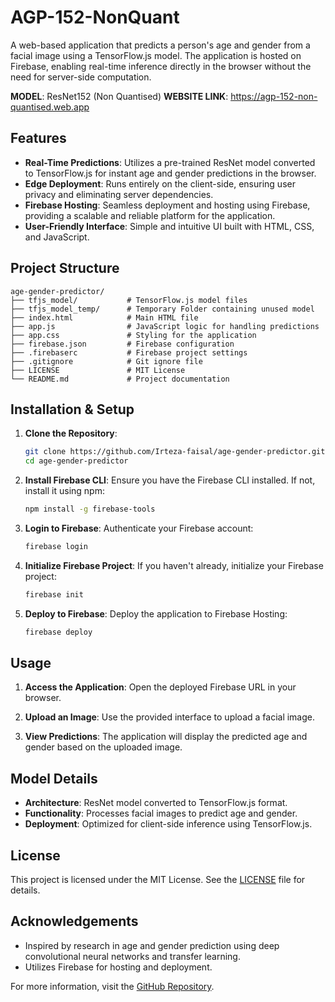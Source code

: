 # AGP-152-NonQuant

A web-based application that predicts a person's age and gender from a facial image using a TensorFlow.js model. The application is hosted on Firebase, enabling real-time inference directly in the browser without the need for server-side computation.

**MODEL**: ResNet152 (Non Quantised)
**WEBSITE LINK**: https://agp-152-non-quantised.web.app



## Features

- **Real-Time Predictions**: Utilizes a pre-trained ResNet model converted to TensorFlow.js for instant age and gender predictions in the browser.
- **Edge Deployment**: Runs entirely on the client-side, ensuring user privacy and eliminating server dependencies.
- **Firebase Hosting**: Seamless deployment and hosting using Firebase, providing a scalable and reliable platform for the application.
- **User-Friendly Interface**: Simple and intuitive UI built with HTML, CSS, and JavaScript.



## Project Structure

```
age-gender-predictor/
├── tfjs_model/           # TensorFlow.js model files
├── tfjs_model_temp/      # Temporary Folder containing unused model
├── index.html            # Main HTML file
├── app.js                # JavaScript logic for handling predictions
├── app.css               # Styling for the application
├── firebase.json         # Firebase configuration
├── .firebaserc           # Firebase project settings
├── .gitignore            # Git ignore file
├── LICENSE               # MIT License
└── README.md             # Project documentation
```



## Installation & Setup

1. **Clone the Repository**:
   ```bash
   git clone https://github.com/Irteza-faisal/age-gender-predictor.git
   cd age-gender-predictor
   ```

2. **Install Firebase CLI**:
   Ensure you have the Firebase CLI installed. If not, install it using npm:
   ```bash
   npm install -g firebase-tools
   ```

3. **Login to Firebase**:
   Authenticate your Firebase account:
   ```bash
   firebase login
   ```

4. **Initialize Firebase Project**:
   If you haven't already, initialize your Firebase project:
   ```bash
   firebase init
   ```

5. **Deploy to Firebase**:
   Deploy the application to Firebase Hosting:
   ```bash
   firebase deploy
   ```



## Usage

1. **Access the Application**:
   Open the deployed Firebase URL in your browser.

2. **Upload an Image**:
   Use the provided interface to upload a facial image.

3. **View Predictions**:
   The application will display the predicted age and gender based on the uploaded image.



## Model Details

- **Architecture**: ResNet model converted to TensorFlow.js format.
- **Functionality**: Processes facial images to predict age and gender.
- **Deployment**: Optimized for client-side inference using TensorFlow.js.



## License

This project is licensed under the MIT License. See the [LICENSE](LICENSE) file for details.



## Acknowledgements

- Inspired by research in age and gender prediction using deep convolutional neural networks and transfer learning.
- Utilizes Firebase for hosting and deployment.



For more information, visit the [GitHub Repository](https://github.com/Irteza-faisal/AGP-152-NonQuant).
